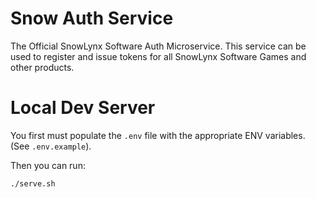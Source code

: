 # Snow Auth Service
The Official SnowLynx Software Auth Microservice. This service 
can be used to register and issue tokens for all SnowLynx Software Games
and other products.

# Local Dev Server

You first must populate the `.env` file with the appropriate ENV variables. (See `.env.example`).

Then you can run:

```bash
./serve.sh
```
